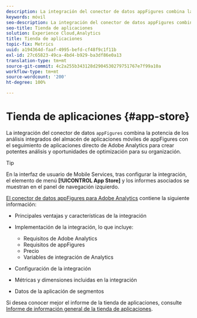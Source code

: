 ```yaml
---
description: La integración del conector de datos appFigures combina la potencia de los análisis integrados del almacén de aplicaciones móviles de appFigures con el seguimiento de aplicaciones directo de Adobe Analytics para crear potentes análisis y oportunidades de optimización para su organización.
keywords: móvil
seo-description: La integración del conector de datos appFigures combina la potencia de los análisis integrados del almacén de aplicaciones móviles de appFigures con el seguimiento de aplicaciones directo de Adobe Analytics para crear potentes análisis y oportunidades de optimización para su organización.
seo-title: Tienda de aplicaciones
solution: Experience Cloud,Analytics
title: Tienda de aplicaciones
topic-fix: Metrics
uuid: a194364d-faaf-4995-befd-cf48f9c1f11b
exl-id: 27c65823-49ca-4bd4-b929-ba3df86e0a13
translation-type: tm+mt
source-git-commit: 4c2a255b343128d2904530279751767e7f99a10a
workflow-type: tm+mt
source-wordcount: '200'
ht-degree: 100%

---
```


# Tienda de aplicaciones {#app-store}

La integración del conector de datos `appFigures` combina la potencia de los análisis integrados del almacén de aplicaciones móviles de appFigures con el seguimiento de aplicaciones directo de Adobe Analytics para crear potentes análisis y oportunidades de optimización para su organización.

>[!TIP]
>
>En la interfaz de usuario de Mobile Services, tras configurar la integración, el elemento de menú **[!UICONTROL App Store]** y los informes asociados se muestran en el panel de navegación izquierdo.

[El conector de datos appFigures para Adobe Analytics](https://docs.adobe.com/content/help/es-ES/analytics/import/dataconnectors/appfigures/appfigures-overview.html) contiene la siguiente información:

* Principales ventajas y características de la integración
* Implementación de la integración, lo que incluye:

   * Requisitos de Adobe Analytics
   * Requisitos de appFigures
   * Precio 
   * Variables de integración de Analytics

* Configuración de la integración
* Métricas y dimensiones incluidas en la integración
* Datos de la aplicación de segmentos

Si desea conocer mejor el informe de la tienda de aplicaciones, consulte   [Informe de información general de la tienda de aplicaciones](/help/using/usage/c-app-store-store-performance.md).
